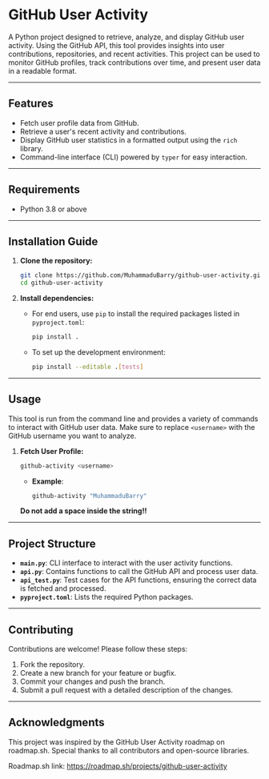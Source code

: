 # GitHub User Activity

A Python project designed to retrieve, analyze, and display GitHub user activity. Using the GitHub API, this tool provides insights into user contributions, repositories, and recent activities. This project can be used to monitor GitHub profiles, track contributions over time, and present user data in a readable format.

---

## Features

- Fetch user profile data from GitHub.
- Retrieve a user's recent activity and contributions.
- Display GitHub user statistics in a formatted output using the `rich` library.
- Command-line interface (CLI) powered by `typer` for easy interaction.

---

## Requirements

- Python 3.8 or above

---

## Installation Guide

1. **Clone the repository:**

    ```bash
    git clone https://github.com/MuhammaduBarry/github-user-activity.git
    cd github-user-activity
    ```

2. **Install dependencies:**

    - For end users, use `pip` to install the required packages listed in `pyproject.toml`:

      ```bash
      pip install .
      ```

    - To set up the development environment:

      ```bash
      pip install --editable .[tests]
      ```

---

## Usage

This tool is run from the command line and provides a variety of commands to interact with GitHub user data. Make sure to replace `<username>` with the GitHub username you want to analyze.

1. **Fetch User Profile:**

    ```bash
    github-activity <username>
    ```

    - **Example**:

      ```bash
      github-activity "MuhammaduBarry"
      ```

    **Do not add a space inside the string!!**

---

## Project Structure

- **`main.py`**: CLI interface to interact with the user activity functions.
- **`api.py`**: Contains functions to call the GitHub API and process user data.
- **`api_test.py`**: Test cases for the API functions, ensuring the correct data is fetched and processed.
- **`pyproject.toml`**: Lists the required Python packages.

---

## Contributing

Contributions are welcome! Please follow these steps:

1. Fork the repository.
2. Create a new branch for your feature or bugfix.
3. Commit your changes and push the branch.
4. Submit a pull request with a detailed description of the changes.

---

## Acknowledgments

This project was inspired by the GitHub User Activity roadmap on roadmap.sh. Special thanks to all contributors and open-source libraries.

Roadmap.sh link: <https://roadmap.sh/projects/github-user-activity>
